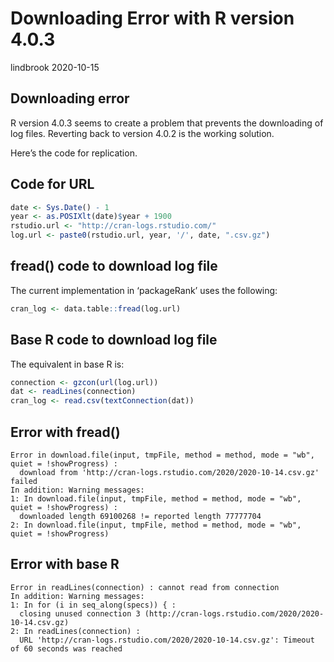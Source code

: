 Downloading Error with R version 4.0.3
================
lindbrook
2020-10-15

## Downloading error

R version 4.0.3 seems to create a problem that prevents the downloading
of log files. Reverting back to version 4.0.2 is the working solution.

Here’s the code for replication.

## Code for URL

``` r
date <- Sys.Date() - 1
year <- as.POSIXlt(date)$year + 1900
rstudio.url <- "http://cran-logs.rstudio.com/"
log.url <- paste0(rstudio.url, year, '/', date, ".csv.gz")
```

## fread() code to download log file

The current implementation in ‘packageRank’ uses the following:

``` r
cran_log <- data.table::fread(log.url)
```

## Base R code to download log file

The equivalent in base R is:

``` r
connection <- gzcon(url(log.url))
dat <- readLines(connection)
cran_log <- read.csv(textConnection(dat))
```

## Error with fread()

    Error in download.file(input, tmpFile, method = method, mode = "wb", quiet = !showProgress) :
      download from 'http://cran-logs.rstudio.com/2020/2020-10-14.csv.gz' failed
    In addition: Warning messages:
    1: In download.file(input, tmpFile, method = method, mode = "wb", quiet = !showProgress) :
      downloaded length 69100268 != reported length 77777704
    2: In download.file(input, tmpFile, method = method, mode = "wb", quiet = !showProgress)

## Error with base R

    Error in readLines(connection) : cannot read from connection
    In addition: Warning messages:
    1: In for (i in seq_along(specs)) { :
      closing unused connection 3 (http://cran-logs.rstudio.com/2020/2020-10-14.csv.gz)
    2: In readLines(connection) :
      URL 'http://cran-logs.rstudio.com/2020/2020-10-14.csv.gz': Timeout of 60 seconds was reached
